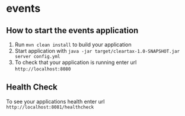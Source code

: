 # events

How to start the events application
---

1. Run `mvn clean install` to build your application
1. Start application with `java -jar target/cleartax-1.0-SNAPSHOT.jar server config.yml`
1. To check that your application is running enter url `http://localhost:8080`

Health Check
---

To see your applications health enter url `http://localhost:8081/healthcheck`
